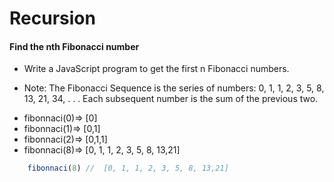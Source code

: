 # Recursion

#### Find the nth Fibonacci number
* Write a JavaScript program to get the first n Fibonacci numbers.

* Note: The Fibonacci Sequence is the series of numbers: 0, 1, 1, 2, 3, 5, 8, 13, 21, 34, . . . Each subsequent number is the sum of the previous two.
- fibonnaci(0)=> [0]
- fibonnaci(1)=> [0,1]
- fibonnaci(2)=> [0,1,1]
- fibonnaci(8)=> [0, 1, 1, 2, 3, 5, 8, 13,21]
 
```javascript
    fibonnaci(8) //  [0, 1, 1, 2, 3, 5, 8, 13,21]  
```
